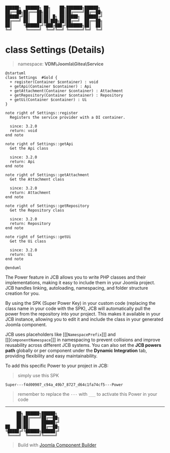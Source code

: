 ```
██████╗  ██████╗ ██╗    ██╗███████╗██████╗
██╔══██╗██╔═══██╗██║    ██║██╔════╝██╔══██╗
██████╔╝██║   ██║██║ █╗ ██║█████╗  ██████╔╝
██╔═══╝ ██║   ██║██║███╗██║██╔══╝  ██╔══██╗
██║     ╚██████╔╝╚███╔███╔╝███████╗██║  ██║
╚═╝      ╚═════╝  ╚══╝╚══╝ ╚══════╝╚═╝  ╚═╝
```
# class Settings (Details)
> namespace: **VDM\Joomla\Gitea\Service**

```uml
@startuml
class Settings  #Gold {
  + register(Container $container) : void
  + getApi(Container $container) : Api
  + getAttachment(Container $container) : Attachment
  + getRepository(Container $container) : Repository
  + getUi(Container $container) : Ui
}

note right of Settings::register
  Registers the service provider with a DI container.

  since: 3.2.0
  return: void
end note

note right of Settings::getApi
  Get the Api class

  since: 3.2.0
  return: Api
end note

note right of Settings::getAttachment
  Get the Attachment class

  since: 3.2.0
  return: Attachment
end note

note right of Settings::getRepository
  Get the Repository class

  since: 3.2.0
  return: Repository
end note

note right of Settings::getUi
  Get the Ui class

  since: 3.2.0
  return: Ui
end note
 
@enduml
```

The Power feature in JCB allows you to write PHP classes and their implementations, making it easy to include them in your Joomla project. JCB handles linking, autoloading, namespacing, and folder structure creation for you.

By using the SPK (Super Power Key) in your custom code (replacing the class name in your code with the SPK), JCB will automatically pull the power from the repository into your project. This makes it available in your JCB instance, allowing you to edit it and include the class in your generated Joomla component.

JCB uses placeholders like [[[`NamespacePrefix`]]] and [[[`ComponentNamespace`]]] in namespacing to prevent collisions and improve reusability across different JCB systems. You can also set the **JCB powers path** globally or per component under the **Dynamic Integration** tab, providing flexibility and easy maintainability.

To add this specific Power to your project in JCB:

> simply use this SPK
```
Super---f4d00907_c94a_49b7_8727_d64c1fa74cf5---Power
```
> remember to replace the `---` with `___` to activate this Power in your code

---
```
     ██╗ ██████╗██████╗
     ██║██╔════╝██╔══██╗
     ██║██║     ██████╔╝
██   ██║██║     ██╔══██╗
╚█████╔╝╚██████╗██████╔╝
 ╚════╝  ╚═════╝╚═════╝
```
> Build with [Joomla Component Builder](https://git.vdm.dev/joomla/Component-Builder)


